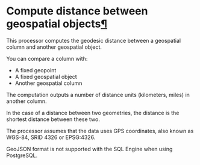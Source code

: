 Compute distance between geospatial objects[¶](#compute-distance-between-geospatial-objects "Permalink to this heading")
========================================================================================================================


This processor computes the geodesic distance between a geospatial column and another geospatial object.


You can compare a column with:


* A fixed geopoint
* A fixed geospatial object
* Another geospatial column


The computation outputs a number of distance units (kilometers, miles)
in another column.


In the case of a distance between two geometries, the distance is the shortest distance between these two.


The processor assumes that the data uses GPS coordinates, also known as WGS\-84, SRID 4326 or EPSG:4326\.


GeoJSON format is not supported with the SQL Engine when using PostgreSQL.